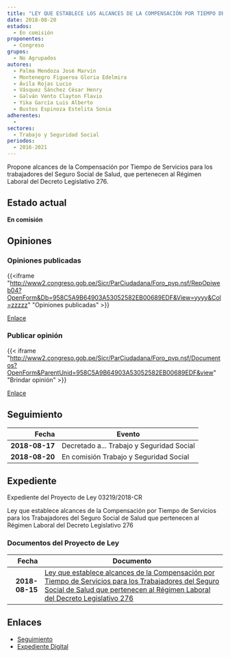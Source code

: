 ```yaml
---
title: "LEY QUE ESTABLECE LOS ALCANCES DE LA COMPENSACIÓN POR TIEMPO DE SERVICIOS PARA LOS TRABAJADORES DEL SEGURO SOCIAL DE SALUD QUE PERTENECEN AL RÉGIMEN LABORAL DEL DECRETO LEGISLATIVO 276"
date: 2018-08-20
estados: 
  - En comisión
proponentes: 
  - Congreso
grupos: 
  - No Agrupados
autores: 
  - Palma Mendoza José Marvín
  - Montenegro Figueroa Gloria Edelmira
  - Ávila Rojas Lucio
  - Vásquez Sánchez César Henry
  - Galván Vento Clayton Flavio
  - Yika García Luis Alberto
  - Bustos Espinoza Estelita Sonia
adherentes: 
  - 
sectores: 
  - Trabajo y Seguridad Social
periodos: 
  - 2016-2021
---
```


Propone alcances de la Compensación por Tiempo de Servicios para los trabajadores del Seguro Social de Salud, que pertenecen al Régimen Laboral del Decreto Legislativo 276.


## Estado actual

**En comisión**

## Opiniones

### Opiniones publicadas

{{<iframe "http://www2.congreso.gob.pe/Sicr/ParCiudadana/Foro_pvp.nsf/RepOpiweb04?OpenForm&Db=958C5A9B64903A53052582EB00689EDF&View=yyyy&Col=zzzzz" "Opiniones publicadas" >}}

[Enlace](http://www2.congreso.gob.pe/Sicr/ParCiudadana/Foro_pvp.nsf/RepOpiweb04?OpenForm&Db=958C5A9B64903A53052582EB00689EDF&View=yyyy&Col=zzzzz)
### Publicar opinión

{{< iframe "http://www2.congreso.gob.pe/Sicr/ParCiudadana/Foro_pvp.nsf/Documentos?OpenForm&ParentUnid=958C5A9B64903A53052582EB00689EDF&view" "Brindar opinión" >}}

[Enlace](http://www2.congreso.gob.pe/Sicr/ParCiudadana/Foro_pvp.nsf/Documentos?OpenForm&ParentUnid=958C5A9B64903A53052582EB00689EDF&view)

## Seguimiento

| Fecha | Evento |
|------:|--------|
| **2018-08-17** | Decretado a... Trabajo y Seguridad Social|
| **2018-08-20** | En comisión Trabajo y Seguridad Social|


## Expediente

Expediente del Proyecto de Ley 03219/2018-CR

Ley que establece alcances de la Compensación por Tiempo de Servicios para los Trabajadores del Seguro Social de Salud que pertenecen al Régimen Laboral del Decreto Legislativo 276


### Documentos del Proyecto de Ley

| Fecha | Documento |
|------:|--------|
| **2018-08-15** | [Ley que establece alcances de la Compensación por Tiempo de Servicios para los Trabajadores del Seguro Social de Salud que pertenecen al Régimen Laboral del Decreto Legislativo 276](http://www.leyes.congreso.gob.pe/Documentos/2016_2021/Proyectos_de_Ley_y_de_Resoluciones_Legislativas/PL0321920180816..pdf) |

## Enlaces 

- [Seguimiento](http://www2.congreso.gob.pe/Sicr/TraDocEstProc/CLProLey2016.nsf/f7fff46988ca05b1052578e100829cc7/0bde622cd18b7ff8052582eb0058395f?OpenDocument)
- [Expediente Digital](http://www2.congreso.gob.pe/Sicr/TraDocEstProc/CLProLey2016.nsf/f7fff46988ca05b1052578e100829cc7/0bde622cd18b7ff8052582eb0058395f?OpenDocument&Click=05257FB7005EB655.eb71d0cf91d8294e05256cdf006b5706/$Body/0.1C6C)

